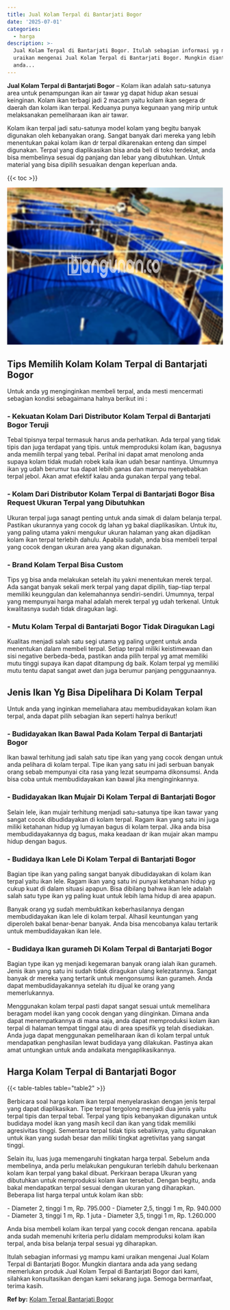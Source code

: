 ```yaml
---
title: Jual Kolam Terpal di Bantarjati Bogor
date: '2025-07-01'
categories:
  - harga
description: >-
  Jual Kolam Terpal di Bantarjati Bogor. Itulah sebagian informasi yg mampu kami
  uraikan mengenai Jual Kolam Terpal di Bantarjati Bogor. Mungkin diantara
  anda...
---
```


**Jual Kolam Terpal di Bantarjati Bogor** – Kolam ikan adalah satu-satunya area untuk penampungan ikan air tawar yg dapat hidup akan sesuai keinginan. Kolam ikan terbagi jadi 2 macam yaitu kolam ikan segera dr daerah dan kolam ikan terpal. Keduanya punya kegunaan yang mirip untuk melaksanakan pemeliharaan ikan air tawar.

Kolam ikan terpal jadi satu-satunya model kolam yang begitu banyak digunakan oleh kebanyakan orang. Sangat banyak dari mereka yang lebih menentukan pakai kolam ikan dr terpal dikarenakan enteng dan simpel digunakan. Terpal yang diaplikasikan bisa anda beli di toko terdekat, anda bisa membelinya sesuai dg panjang dan lebar yang dibutuhkan. Untuk material yang bisa dipilih sesuaikan dengan keperluan anda.

{{< toc >}}

![Jual Kolam Terpal di Bantarjati Bogor](/images/jual-kolam-terpal-02.png)

## Tips Memilih Kolam Kolam Terpal di Bantarjati Bogor

Untuk anda yg menginginkan membeli terpal, anda mesti mencermati sebagian kondisi sebagaimana halnya berikut ini :

### \- Kekuatan Kolam Dari Distributor Kolam Terpal di Bantarjati Bogor Teruji

Tebal tipisnya terpal termasuk harus anda perhatikan. Ada terpal yang tidak tipis dan juga terdapat yang tipis. untuk memproduksi kolam ikan, bagusnya anda memilih terpal yang tebal. Perihal ini dapat amat menolong anda supaya kolam tidak mudah robek kala ikan udah besar nantinya. Umumnya ikan yg udah berumur tua dapat lebih ganas dan mampu menyebabkan terpal jebol. Akan amat efektif kalau anda gunakan terpal yang tebal.

### \- Kolam Dari Distributor Kolam Terpal di Bantarjati Bogor Bisa Request Ukuran Terpal yang Dibutuhkan

Ukuran terpal juga sanagt penting untuk anda simak di dalam belanja terpal. Pastikan ukurannya yang cocok dg lahan yg bakal diaplikasikan. Untuk itu, yang paling utama yakni mengukur ukuran halaman yang akan dijadikan kolam ikan terpal terlebih dahulu. Apabila sudah, anda bisa membeli terpal yang cocok dengan ukuran area yang akan digunakan.

### \- Brand Kolam Terpal Bisa Custom

Tips yg bisa anda melakukan setelah itu yakni menentukan merek terpal. Ada sangat banyak sekali merk terpal yang dapat dipilih, tiap-tiap terpal memiliki keunggulan dan kelemahannya sendiri-sendiri. Umumnya, terpal yang mempunyai harga mahal adalah merek terpal yg udah terkenal. Untuk kwalitasnya sudah tidak diragukan lagi.

### \- Mutu Kolam Terpal di Bantarjati Bogor Tidak Diragukan Lagi

Kualitas menjadi salah satu segi utama yg paling urgent untuk anda menentukan dalam membeli terpal. Setiap terpal miliki keistimewaan dan sisi negative berbeda-beda, pastikan anda pilih terpal yg amat memiliki mutu tinggi supaya ikan dapat ditampung dg baik. Kolam terpal yg memiliki mutu tentu dapat sangat awet dan juga berumur panjang penggunaannya.

## Jenis Ikan Yg Bisa Dipelihara Di Kolam Terpal

Untuk anda yang inginkan memeliahara atau membudidayakan kolam ikan terpal, anda dapat pilih sebagian ikan seperti halnya berikut!

### \- Budidayakan Ikan Bawal Pada Kolam Terpal di Bantarjati Bogor

Ikan bawal terhitung jadi salah satu tipe ikan yang yang cocok dengan untuk anda pelihara di kolam terpal. Tipe ikan yang satu ini jadi serbuan banyak orang sebab mempunyai cita rasa yang lezat seumpama dikonsumsi. Anda bisa coba untuk membudidayakan kan bawal jika menginginkannya.

### \- Budidayakan Ikan Mujair Di Kolam Terpal di Bantarjati Bogor

Selain lele, ikan mujair terhitung menjadi satu-satunya tipe ikan tawar yang sangat cocok dibudidayakan di kolam terpal. Ragam ikan yang satu ini juga miliki ketahanan hidup yg lumayan bagus di kolam terpal. Jika anda bisa membudidayakannya dg bagus, maka keadaan dr ikan mujair akan mampu hidup dengan bagus.

### \- Budidaya Ikan Lele Di Kolam Terpal di Bantarjati Bogor

Bagian tipe ikan yang paling sangat banyak dibudidayakan di kolam ikan terpal yaitu ikan lele. Ragam ikan yang satu ini punyai ketahanan hidup yg cukup kuat di dalam situasi apapun. Bisa dibilang bahwa ikan lele adalah salah satu type ikan yg paling kuat untuk lebih lama hidup di area apapun.

Banyak orang yg sudah membuktikan keberhasilannya dengan membudidayakan ikan lele di kolam terpal. Alhasil keuntungan yang diperoleh bakal benar-benar banyak. Anda bisa mencobanya kalau tertarik untuk membudidayakan ikan lele.

### \- Budidaya Ikan gurameh Di Kolam Terpal di Bantarjati Bogor

Bagian type ikan yg menjadi kegemaran banyak orang ialah ikan gurameh. Jenis ikan yang satu ini sudah tidak diragukan ulang kelezatannya. Sangat banyak dr mereka yang tertarik untuk mengonsumsi ikan gurameh. Anda dapat membudidayakannya setelah itu dijual ke orang yang memerlukannya.

Menggunakan kolam terpal pasti dapat sangat sesuai untuk memelihara beragam model ikan yang cocok dengan yang diinginkan. Dimana anda dapat menempatkannya di mana saja, anda dapat memproduksi kolam ikan terpal di halaman tempat tinggal atau di area spesifik yg telah disediakan. Anda juga dapat menggunakan pemeliharaan ikan di kolam terpal untuk mendapatkan penghasilan lewat budidaya yang dilakukan. Pastinya akan amat untungkan untuk anda andaikata mengaplikasikannya.

## Harga Kolam Terpal di Bantarjati Bogor

{{< table-tables table="table2" >}}

Berbicara soal harga kolam ikan terpal menyelaraskan dengan jenis terpal yang dapat diaplikasikan. Tipe terpal tergolong menjadi dua jenis yaitu terpal tipis dan terpal tebal. Terpal yang tipis kebanyakan digunakan untuk budidaya model ikan yang masih kecil dan ikan yang tidak memiliki agresivitas tinggi. Sementara terpal tidak tipis sebaliknya, yaitu digunakan untuk ikan yang sudah besar dan miliki tingkat agretivitas yang sangat tinggi.

Selain itu, luas juga memengaruhi tingkatan harga terpal. Sebelum anda membelinya, anda perlu melakukan pengukuran terlebih dahulu berkenaan kolam ikan terpal yang bakal dibuat. Perkiraan berapa Ukuran yang dibutuhkan untuk memproduksi kolam ikan tersebut. Dengan begitu, anda bakal mendapatkan terpal sesuai dengan ukuran yang diharapkan. Beberapa list harga terpal untuk kolam ikan sbb:

\- Diameter 2, tinggi 1 m, Rp. 795.000 - Diameter 2,5, tinggi 1 m, Rp. 940.000 - Diameter 3, tinggi 1 m, Rp. 1 juta - Diameter 3,5, tinggi 1 m, Rp. 1.260.000

Anda bisa membeli kolam ikan terpal yang cocok dengan rencana. apabila anda sudah memenuhi kriteria perlu didalam memproduksi kolam ikan terpal, anda bisa belanja terpal sesuai yg diharapkan.

Itulah sebagian informasi yg mampu kami uraikan mengenai Jual Kolam Terpal di Bantarjati Bogor. Mungkin diantara anda ada yang sedang memerlukan produk Jual Kolam Terpal di Bantarjati Bogor dari kami, silahkan konsultasikan dengan kami sekarang juga. Semoga bermanfaat, terima kasih.

**Ref by:** [Kolam Terpal Bantarjati Bogor](https://id.wikipedia.org/wiki/Kolam)
